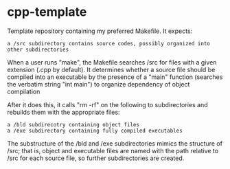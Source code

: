 # cpp-template
Template repository containing my preferred Makefile. It expects:

	a /src subdirectory contains source codes, possibly organized into other subdirectories

When a user runs "make", the Makefile searches /src for files with a given extension (.cpp by default). It determines whether a source file should be compiled into an executable by the presence of a "main" function (searches the verbatim string "int main") to organize dependency of object compilation

After it does this, it calls "rm -rf" on the following to subdirectories and rebuilds them with the appropriate files:

	a /bld subdirecotry containing object files
	a /exe subdirectory containing fully compiled executables

The substructure of the /bld and /exe subdirectories mimics the structure of /src; that is, object and executable files are named with the path relative to /src for each source file, so further subdirectories are created.
